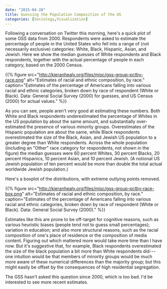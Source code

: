 ```yaml
---
date: "2015-04-28"
title: Guessing the Population Composition of the US
categories: [Sociology,Visualization]
---
```


Following a conversation on Twitter this morning, here's a quick plot of some GSS data from 2000. Respondents were asked to estimate the percentage of people in the United States who fell into a range of (not necessarily exclusive) categories: White, Black, Hispanic, Asian, and Jewish. Here we show the median guesses of White respondents and Black respondents, together with the actual percentage of people in each category, based on the 2000 Census. 

{{% figure src="http://kieranhealy.org/files/misc/gss-group-pctby-race.png" alt="Estimates of racial and ethnic composition, by race." caption="Estimates of the percentage of Americans falling into various racial and ethnic categories, broken down by race of respondent (White or Black). Data: General Social Survey (2000) for guesses, and US Census (2000) for actual values." %}}

As you can see, people aren't very good at estimating these numbers. Both White and Black respondents underestimated the percentage of Whites in the US population by about the same amount, and substantially over-estimated the presence of various minority groups. Overestimates of the Hispanic population are about the same, while Black respondents overestimated the size of the Black, Asian, and Jewish US population to a greater degree than White respondents. Across the whole population (including an "Other" race category for respondents, not shown in the figure) the median guesses were 60 percent Whites, 30 percent Blacks, 20 percent Hispanics, 10 percent Asian, and 10 percent Jewish. (A notional US Jewish population of ten percent would be more than double the total actual worldwide Jewish population.)

Here's a boxplot of the distributions, with extreme outlying points removed.

{{% figure src="http://kieranhealy.org/files/misc/gss-group-pctby-race-box.png" alt="Estimates of racial and ethnic composition, by race." caption="Estimates of the percentage of Americans falling into various racial and ethnic categories, broken down by race of respondent (White or Black). Data: General Social Survey (2000)." %}}

Estimates like this are prone to be off-target for cognitive reasons, such as various heuristic biases (people tend not to guess small percentages); variation in education; and also more structural reasons, such as the racial composition of one's place of residence or the composition of media content. Figuring out which mattered more would take more time than I have now. But it's suggestive that, for example, Black respondents overestimated the size of the black population a bit more than White respondents did---one intuition would be that members of minority groups would be much more aware of these numerical differences than the majority group; but this might easily be offset by the consequences of high residential segregation.

The GSS hasn't asked this question since 2000, which is too bad. I'd be interested to see more recent estimates.

